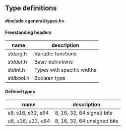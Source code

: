 <!---
This file is part of vermillion.

Vermillion is free software: you can redistribute it and/or modify it
under the terms of the GNU General Public License as published
by the Free Software Foundation, version 3.

Vermillion is distributed in the hope that it will be useful,
but WITHOUT ANY WARRANTY; without even the implied warranty of
MERCHANTABILITY or FITNESS FOR A PARTICULAR PURPOSE.
See the GNU General Public License for more details.

You should have received a copy of the GNU General Public License
along with vermillion. If not, see <https://www.gnu.org/licenses/>.
--->

## Type definitions

#### #include <general/types.h>

#### Freestanding headers
| name | description |
|------|-------------|
| stdarg.h | Variadic functions |
| stddef.h | Basic definitions |
| stdint.h | Types with specific widths |
| stdbool.h | Boolean type |

#### Defined types
| name | description |
|------|-------------|
| s8, s16, s32, s64 | 8, 16, 32, 64 signed bits |
| u8, u16, u32, u64 | 8, 16, 32, 64 unsigned bits |
